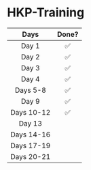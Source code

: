 # HKP-Training
| Days       | Done? |
|:------------:|:-------:|
| Day 1      |   ✅    |
| Day 2      |   ✅    |
| Day 3      |   ✅    |
| Day 4      |   ✅    |
| Days 5-8   |   ✅    |
| Day 9      |   ✅    |
| Days 10-12 |   ✅    |
| Day 13     |       |
| Days 14-16 |       |
| Days 17-19 |       |
| Days 20-21 |       |

